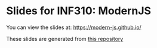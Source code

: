 # Slides for INF310: ModernJS

You can view the slides at: https://modern-js.github.io/

These slides are generated from [this repository](https://github.com/debel/modernJS)
